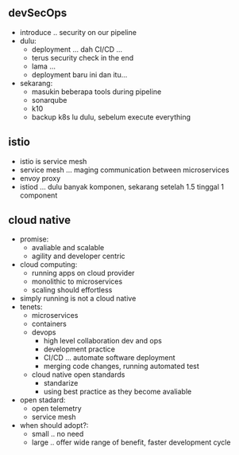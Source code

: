 ## devSecOps
- introduce .. security on our pipeline
- dulu:
    - deployment ... dah CI/CD ... 
    - terus security check in the end
    - lama ...
    - deployment baru ini dan itu...
- sekarang:
    - masukin beberapa tools during pipeline
    - sonarqube
    - k10
    - backup k8s lu dulu, sebelum execute everything

## istio
- istio is service mesh
- service mesh ... maging communication between microservices
- envoy proxy
- istiod ... dulu banyak komponen, sekarang setelah 1.5 tinggal 1 component

## cloud native
- promise: 
    - avaliable and scalable
    - agility and developer centric
- cloud computing:
    - running apps on cloud provider
    - monolithic to microservices
    - scaling should effortless
- simply running is not a cloud native
- tenets:
    - microservices
    - containers
    - devops
        - high level collaboration dev and ops
        - development practice
        - CI/CD ... automate software deployment
        - merging code changes, running automated test
    - cloud native open standards
        - standarize
        - using best practice as they become avaliable
- open stadard:
    - open telemetry
    - service mesh
- when should adopt?:
    - small .. no need
    - large .. offer wide range of benefit, faster development cycle

